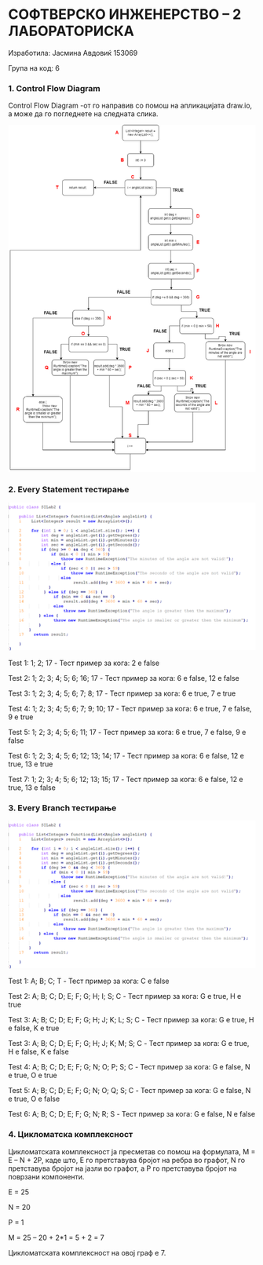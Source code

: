 # СОФТВЕРСКО ИНЖЕНЕРСТВО – 2 ЛАБОРАТОРИСКА

Изработила: Јасмина Авдовиќ 153069

Група на код: 6

### 1. Control Flow Diagram
Control Flow Diagram -от го направив со помош на апликацијата draw.io, а може да го погледнете на следната слика. 

![CFG](/Pictures/CFG.png)

### 2. Every Statement тестирање

![statement](/Pictures/statement.png)

Test 1: 1; 2; 17                                         -   Тест пример за кога:  2  e false

Test 2: 1; 2; 3; 4; 5; 6; 16; 17                 -   Тест пример за кога:  6 е false, 12 e false

Test 3: 1; 2; 3; 4; 5; 6; 7; 8; 17               -   Тест пример за кога:  6 e true, 7 e true

Test 4: 1; 2; 3; 4; 5; 6; 7; 9; 10; 17        -   Тест пример за кога:  6 e true, 7 e false, 9 e true

Test 5: 1; 2; 3; 4; 5; 6; 11; 17                 -   Тест пример за кога:  6 e true, 7 e false, 9 e false 

Test 6: 1; 2; 3; 4; 5; 6; 12; 13; 14; 17    -   Тест пример за кога: 6 e false, 12 e true, 13 e true

Test 7: 1; 2; 3; 4; 5; 6; 12; 13; 15; 17    -   Тест пример за кога: 6 e false, 12 e true, 13 e false 

### 3. Every Branch тестирање

![branch](/Pictures/branch.png)

Test 1: A; B; C; T                                              - Тест пример за кога: C e false

Test 2: A; B; C; D; E; F; G; H; I; S; C               - Тест пример за кога: G e true, H e true

Test 3: A; B; C; D; E; F; G; H; J; K; L; S; C      - Тест пример за кога: G e true, H e false, K e true

Test 3: A; B; C; D; E; F; G; H; J; K; M; S; C    - Тест пример за кога: G e true, H e false, K e false

Test 4: A; B; C; D; E; F; G; N; O; P; S; C        - Тест пример за кога: G e false, N e true, O e true

Test 5: A; B; C; D; E; F; G; N; O; Q; S; C       - Тест пример за кога: G e false, N e true, O e false 

Test 6: A; B; C; D; E; F; G; N; R; S                 - Тест пример за кога: G e false, N e false

### 4. Цикломатска комплексност
Цикломатската комплексност ја пресметав со помош на формулата, M = E – N + 2P, каде што, Е го претставува бројот на ребра во графот, N го претставува бројот на јазли во графот, а Р го претставува бројот на поврзани компоненти.

Е = 25

N = 20

Р = 1

М = 25 – 20 + 2*1 = 5 + 2 = 7

Цикломатската комплексност на овој граф е 7.
